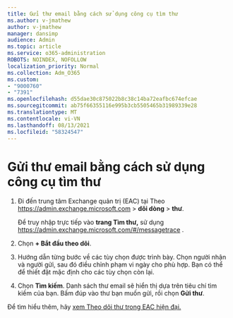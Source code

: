 ```yaml
---
title: Gửi thư email bằng cách sử dụng công cụ tìm thư
ms.author: v-jmathew
author: v-jmathew
manager: dansimp
audience: Admin
ms.topic: article
ms.service: o365-administration
ROBOTS: NOINDEX, NOFOLLOW
localization_priority: Normal
ms.collection: Adm_O365
ms.custom:
- "9000760"
- "7391"
ms.openlocfilehash: d55dae30c875022b8c38c14ba72eafbc674efcae
ms.sourcegitcommit: ab75f66355116e995b3cb5505465b31989339e28
ms.translationtype: MT
ms.contentlocale: vi-VN
ms.lasthandoff: 08/13/2021
ms.locfileid: "58324547"
---
```

# <a name="submit-an-email-message-using-message-trace"></a>Gửi thư email bằng cách sử dụng công cụ tìm thư

1. Đi đến trung tâm Exchange quản trị (EAC) tại Theo <https://admin.exchange.microsoft.com> \> **dõi dòng** \> **thư**.

   Để truy nhập trực tiếp vào **trang Tìm thư,** sử dụng <https://admin.exchange.microsoft.com/#/messagetrace> .

2. Chọn **+ Bắt đầu theo dõi**.
3. Hướng dẫn từng bước về các tùy chọn được trình bày. Chọn người nhận và người gửi, sau đó điều chỉnh phạm vi ngày cho phù hợp. Bạn có thể để thiết đặt mặc định cho các tùy chọn còn lại.
4. Chọn **Tìm kiếm**. Danh sách thư email sẽ hiển thị dựa trên tiêu chí tìm kiếm của bạn. Bấm đúp vào thư bạn muốn gửi, rồi chọn **Gửi thư**.

Để tìm hiểu thêm, hãy [xem Theo dõi thư trong EAC hiện đại.](https://docs.microsoft.com/exchange/monitoring/trace-an-email-message/message-trace-modern-eac)
